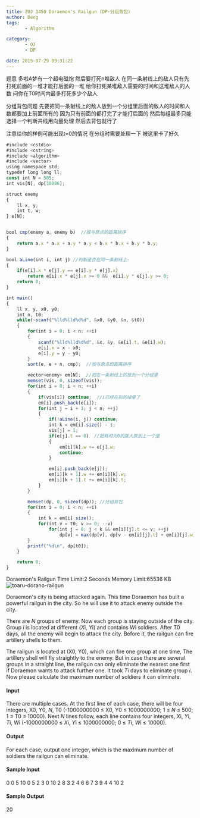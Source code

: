 ```yaml
---
title: ZOJ 3450 Doraemon's Railgun (DP·分组背包)
author: Deng
tags: 
       - Algorithm

category: 
       - OJ
       - DP

date: 2015-07-29 09:31:22
---
```

题意 多啦A梦有一个超电磁炮 然后要打死n堆敌人 在同一条射线上的敌人只有先打死前面的一堆才能打后面的一堆 给你打死某堆敌人需要的时间和这堆敌人的人数 问你在T0时间内最多打死多少个敌人

分组背包问题 先要把同一条射线上的敌人放到一个分组里后面的敌人的时间和人数都要加上前面所有的 因为只有前面的都打完了才能打后面的 然后每组最多只能选择一个判断共线用向量处理 然后去背包就行了

注意给你的样例可能出现t=0的情况 在分组时需要处理一下 被这里卡了好久

```js 
#include <cstdio>
#include <cstring>
#include <algorithm>
#include <vector>
using namespace std;
typedef long long ll;
const int N = 505;
int vis[N], dp[10086];

struct enemy
{
    ll x, y;
    int t, w;
} e[N];


bool cmp(enemy a, enemy b)  //按与原点的距离排序
{
    return a.x * a.x + a.y * a.y < b.x * b.x + b.y * b.y;
}

bool aLine(int i, int j) //判断是否在同一条射线上·
{
    if(e[i].x * e[j].y == e[i].y * e[j].x)
        return e[i].x * e[j].x >= 0 &&  e[i].y * e[j].y >= 0;
    return 0;
}

int main()
{
    ll x, y, x0, y0;
    int n, t0;
    while(~scanf("%lld%lld%d%d", &x0, &y0, &n, &t0))
    {
        for(int i = 0; i < n; ++i)
        {
            scanf("%lld%lld%d%d", &x, &y, &e[i].t, &e[i].w);
            e[i].x = x - x0;
            e[i].y = y - y0;
        }
        sort(e, e + n, cmp);  //按与原点的距离排序

        vector<enemy> em[N];  //把在一条射线上的放到一个分组里
        memset(vis, 0, sizeof(vis));
        for(int i = 0; i < n; ++i)
        {
            if(vis[i]) continue;  //i已经在别的组里了
            em[i].push_back(e[i]);
            for(int j = i + 1; j < n; ++j)
            {
                if(!aLine(i, j)) continue;
                int k = em[i].size() - 1;
                vis[j] = 1;
                if(e[j].t == 0)  //把耗时为0的敌人放到上一个里
                {
                    em[i][k].w += e[j].w;
                    continue;
                }

                em[i].push_back(e[j]);
                em[i][k + 1].w += em[i][k].w;
                em[i][k + 1].t += em[i][k].t;
            }
        }

        memset(dp, 0, sizeof(dp)); //分组背包
        for(int i = 0; i < n; ++i)
        {
            int k = em[i].size();
            for(int v = t0; v >= 0; --v)
                for(int j = 0; j < k && em[i][j].t <= v; ++j)
                    dp[v] = max(dp[v], dp[v - em[i][j].t] + em[i][j].w);
        }
        printf("%d\n", dp[t0]);
    }

    return 0;
}
```
  Doraemon's Railgun    Time Limit:2 Seconds Memory Limit:65536 KB    ![toaru-dorano-railgun](../images/cn-onlinejudge-showImage.do-name=toaru-dorano-railgun-.png)

Doraemon's city is being attacked again. This time Doraemon has built a powerful railgun in the city. So he will use it to attack enemy outside the city.

There are *N* groups of enemy. Now each group is staying outside of the city. Group *i* is located at different (*X*i, *Y*i) and contains *W*i soldiers. After T0 days, all the enemy will begin to attack the city. Before it, the railgun can fire artillery shells to them.

The railgun is located at (X0, Y0), which can fire one group at one time, The artillery shell will fly straightly to the enemy. But in case there are several groups in a straight line, the railgun can only eliminate the nearest one first if Doraemon wants to attack further one. It took *T*i days to eliminate group *i*. Now please calculate the maximum number of soldiers it can eliminate.

#### Input

There are multiple cases. At the first line of each case, there will be four integers, X0, Y0, *N*, T0 (-1000000000 ≤ X0, Y0 ≤ 1000000000; 1 ≤ *N* ≤ 500; 1 ≤ T0 ≤ 10000). Next *N* lines follow, each line contains four integers, *X*i, *Y*i, *T*i, *W*i (-1000000000 ≤ *X*i, *Y*i ≤ 1000000000; 0 ≤ *T*i, *W*i ≤ 10000).

#### Output

For each case, output one integer, which is the maximum number of soldiers the railgun can eliminate.

#### Sample Input

0 0 5 10 0 5 2 3 0 10 2 8 3 2 4 6 6 7 3 9 4 4 10 2

#### Sample Output

20